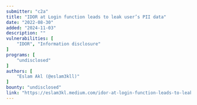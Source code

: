 ```yaml
---
submitter: "c2a"
title: "IDOR at Login function leads to leak user’s PII data"
date: "2022-08-30"
added: "2024-11-03"
description: ""
vulnerabilities: [
    "IDOR", "Information disclosure"
]
programs: [
    "undisclosed"
]
authors: [
    "Eslam Akl (@eslam3kll)"
]
bounty: "undisclosed"
link: "https://eslam3kl.medium.com/idor-at-login-function-leads-to-leak-users-pii-data-d77e6613e9e0"
---
```




